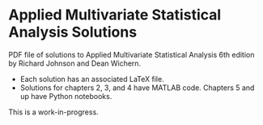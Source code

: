 # Applied Multivariate Statistical Analysis Solutions

PDF file of solutions to Applied Multivariate Statistical Analysis 6th edition by Richard Johnson and Dean Wichern.
- Each solution has an associated LaTeX file.
- Solutions for chapters 2, 3, and 4 have MATLAB code. Chapters 5 and up have Python notebooks.

This is a work-in-progress.
